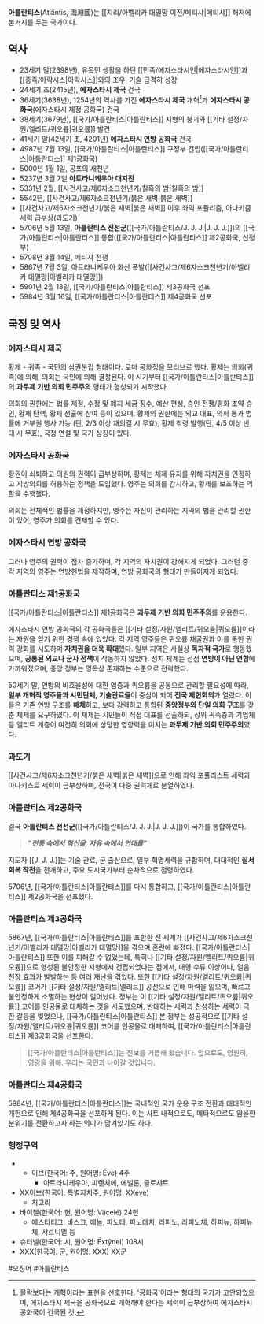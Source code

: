 **아틀란티스**(Atläntis, 海淵國)는 [[지리/아벨리카 대멸망 이전/메티샤|메티샤]] 해저에 본거지를 두는 국가이다.

## 역사
- 23세기 말(2398년), 유목민 생활을 하던 [[민족/에자스타시인|에자스타시인]]과 [[종족/아락시스|아락시스]]와의 조우, 기술 급격히 성장
- 24세기 초(2415년), **에자스타시 제국** 건국
- 36세기(3638년), 1254년의 역사를 가진 **에자스타시 제국** 개혁[^1]과 **에자스타시 공화국**(에자스타시 제정 공화국) 건국
- 38세기(3679년), [[국가/아틀란티스|아틀란티스]] 지형의 붕괴와 [[기타 설정/자원/엘리트/퀴오륨|퀴오륨]] 발견
- 41세기 말(42세기 초, 4201년) **에자스타시 연방 공화국** 건국
- 4987년 7월 13일, [[국가/아틀란티스|아틀란티스]] 구정부 건립([[국가/아틀란티스|아틀란티스]] 제1공화국)
- 5000년 1월 1일, 공포의 새천년
- 5237년 3월 7일 **아트라니케우아 대지진**
- 5331년 2월, [[사건사고/제6자소크천년기/칠흑의 밤|칠흑의 밤]]
- 5542년, [[사건사고/제6자소크천년기/붉은 새벽|붉은 새벽]]
- [[사건사고/제6자소크천년기/붉은 새벽|붉은 새벽]] 이후 좌익 포퓰리즘, 아나키즘 세력 급부상(과도기)
- 5706년 5월 13일, **아틀란티스 전선군**([[국가/아틀란티스/J. J. J.|J. J. J.]])의 [[국가/아틀란티스|아틀란티스]] 통합([[국가/아틀란티스|아틀란티스]] 제2공화국, 신정부)
- 5708년 3월 14일, 메티샤 전쟁
- 5867년 7월 3일, 아트라니케우아 화산 폭발([[사건사고/제6자소크천년기/아벨리카 대멸망|아벨리카 대멸망]])
- 5901년 2월 18일, [[국가/아틀란티스|아틀란티스]] 제3공화국 선포
- 5984년 3월 16일, [[국가/아틀란티스|아틀란티스]] 제4공화국 선포

## 국정 및 역사
### 에자스타시 제국
황제 - 귀족 - 국민의 삼권분립 형태이다. 로마 공화정을 모티브로 했다. 황제는 의회(귀족)에 의해, 의회는 국민에 의해 결정된다. 이 시기부터 [[국가/아틀란티스|아틀란티스]]의 **과두제 기반 의회 민주주의** 형태가 형성되기 시작했다.

의회의 권한에는 법률 제정, 수정 및 폐지 세금 징수, 예산 편성, 승인 전쟁/평화 조약 승인, 황제 탄핵, 황제 선출에 참여 등이 있으며, 황제의 권한에는 외교 대표, 의회 통과 법률에 거부권 행사 가능 (단, 2/3 이상 재의결 시 무효), 황제 칙령 발행(단, 4/5 이상 반대 시 무효), 국정 연설 및 국가 상징이 있다.

### 에자스타시 공화국
황권이 쇠퇴하고 의원의 권력이 급부상하며, 황제는 체제 유지를 위해 자치권을 인정하고 지방의회를 허용하는 정책을 도입했다. 영주는 의회를 감시하고, 황제를 보조하는 역할을 수행했다.

의회는 전체적인 법률을 제정하지만, 영주는 자신이 관리하는 지역의 법을 관리할 권한이 있어, 영주가 의회를 견제할 수 있다. 

### 에자스타시 연방 공화국
그러나 영주의 권력이 점차 증가하며, 각 지역의 자치권이 강해지게 되었다. 그러던 중 각 지역의 영주는 연방헌법을 제작하며, 연방 공화국의 형태가 만들어지게 되었다.

### 아틀란티스 제1공화국
[[국가/아틀란티스|아틀란티스]] 제1공화국은 **과두제 기반 의회 민주주의**를 운용한다.

에자스타시 연방 공화국의 각 공화국들은 [[기타 설정/자원/엘리트/퀴오륨|퀴오륨]]이라는 자원을 얻기 위한 경쟁 속에 있었다. 각 지역 영주들은 퀴오륨 채굴권과 이를 통한 권력 강화를 시도하며 **자치권을 더욱 확대**했다. 일부 지역은 사실상 **독자적 국가**로 행동했으며, **공통된 외교나 군사 정책**이 작동하지 않았다. 정치 체계는 점점 **연방이 아닌 연합**에 가까워졌으며, 중앙 정부는 명목상 존재하는 수준으로 전락했다.

50세기 말, 연방의 비효율성에 대한 염증과 퀴오륨을 공동으로 관리할 필요성에 따라, **일부 개혁적 영주들과 시민단체, 기술관료들**이 중심이 되어 **전국 제헌회의**가 열렸다. 이들은 기존 연방 구조를 **해체**하고, 보다 강력하고 통합된 **중앙정부와 단일 의회 구조**를 갖춘 체제를 요구하였다. 이 체제는 시민들이 직접 대표를 선출하되, 상위 귀족층과 기업체 등 엘리트 계층이 여전히 의회에 상당한 영향력을 미치는 **과두제 기반 의회 민주주의**였다.

### 과도기
[[사건사고/제6자소크천년기/붉은 새벽|붉은 새벽]]으로 인해 좌익 포퓰리스트 세력과 아나키스트 세력이 급부상하며, 전국이 다중 권력체로 분열하였다.

### 아틀란티스 제2공화국
결국 **아틀란티스 전선군**([[국가/아틀란티스/J. J. J.|J. J. J.]])이 국가를 통합하였다.

> ***"전통 속에서 혁신을, 자유 속에서 연대를"***

지도자 [[J. J. J.]]는 기술 관료, 군 출신으로, 일부 혁명세력을 규합하며, 대대적인 **질서 회복 작전**을 전개하고, 주요 도시국가부터 순차적으로 점령하였다.

5706년, [[국가/아틀란티스|아틀란티스]]를 다시 통합하고, [[국가/아틀란티스|아틀란티스]] 제2공화국을 선포했다.

### 아틀란티스 제3공화국
5867년, [[국가/아틀란티스|아틀란티스]]를 포함한 전 세계가 [[사건사고/제6자소크천년기/아벨리카 대멸망|아벨리카 대멸망]]을 겪으며 혼란에 빠졌다. [[국가/아틀란티스|아틀란티스]] 또한 이를 피해갈 수 없었는데, 특히나 [[기타 설정/자원/엘리트/퀴오륨|퀴오륨]]으로 형성된 불안정한 지형에서 건립되었다는 점에서, 대형 수류 이상이나, 얼음 천장 효과가 발발하는 등 여러 재난을 겪었다. 또한 [[기타 설정/자원/엘리트/퀴오륨|퀴오륨]] 코어가 [[기타 설정/자원/엘리트|엘리트]] 공진으로 인해 마력을 잃으며, 빠르고 불안정하게 소멸하는 현상이 일어났다. 정부는 이 [[기타 설정/자원/엘리트/퀴오륨|퀴오륨]] 코어를 인공물로 대체하는 것을 시도했으며, 반대하는 세력과 찬성하는 세력이 극한 갈등을 빚었으나, [[국가/아틀란티스|아틀란티스]] 본 정부는 성공적으로 [[기타 설정/자원/엘리트/퀴오륨|퀴오륨]] 코어를 인공물로 대체하여, [[국가/아틀란티스|아틀란티스]] 제3공화국을 선포한다.

> [[국가/아틀란티스|아틀란티스]]는 진보를 거듭해 왔습니다. 앞으로도, 영원히, 영광을 위해. 우리는 국민과 나아갈 것입니다.

### 아틀란티스 제4공화국
5984년, [[국가/아틀란티스|아틀란티스]]는 국내적인 국가 운용 구조 전환과 대대적인 개헌으로 인해 제4공화국을 선포하게 된다. 이는 사트 내적으로도, 메타적으로도 암울한 분위기를 전환하고자 하는 의미가 담겨있기도 하다.

### 행정구역
- - 이브(한국어: 주, 원어명: Éve) 4주
    - 아트라니케우아, 피렌치에, 에빌론, 클로샤트
- XX이브(한국어: 특별자치주, 원어명: XXéve)
	- 치고리
- 바이첼(한국어: 현, 원어명: Väçelé) 24현
	- 에스타티크, 바스크, 에놀, 파노테, 파노테치, 라피노, 라피노체, 하피뉴, 하피뉴체, 샤르니엘 등
- 슈터넬(한국어: 시, 원어명: Éxtŷnel) 108시
- XXX(한국어: 군, 원어명: XXX) XX군

#오징어 #아틀란티스

[^1]: 몰락보다는 개혁이라는 표현을 선호한다. '공화국'이라는 형태의 국가가 고안되었으며, 에자스타시 제국을 공화국으로 개혁해야 한다는 세력이 급부상하여 에자스타시 공화국이 건국된 것.
